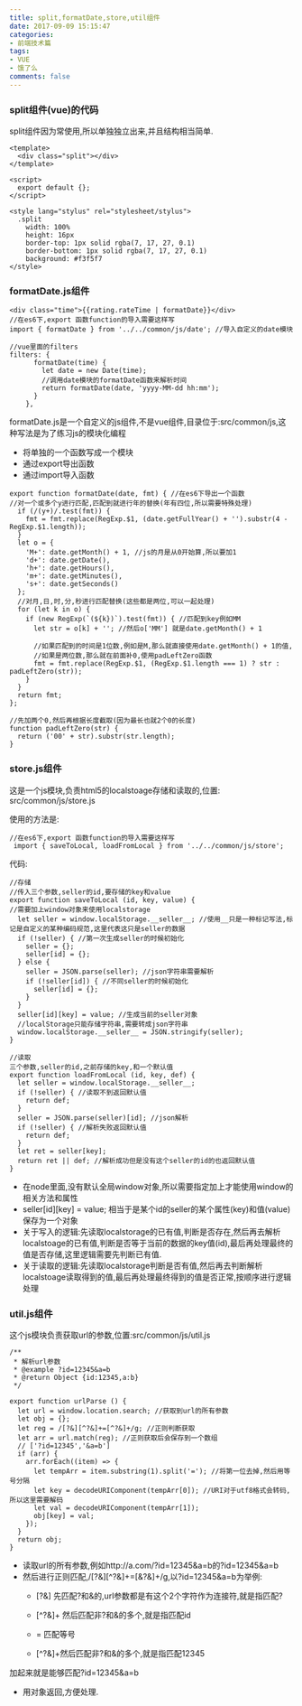 ```yaml
---
title: split,formatDate,store,util组件
date: 2017-09-09 15:15:47
categories:
- 前端技术篇
tags:
- VUE
- 饿了么
comments: false
---
```


### split组件(vue)的代码
split组件因为常使用,所以单独独立出来,并且结构相当简单.


```
<template>
  <div class="split"></div>
</template>

<script>
  export default {};
</script>

<style lang="stylus" rel="stylesheet/stylus">
  .split
    width: 100%
    height: 16px
    border-top: 1px solid rgba(7, 17, 27, 0.1)
    border-bottom: 1px solid rgba(7, 17, 27, 0.1)
    background: #f3f5f7
</style>
```

### formatDate.js组件
<!--vue过滤器使用-->

```
<div class="time">{{rating.rateTime | formatDate}}</div>
//在es6下,export 函数function的导入需要这样写
import { formatDate } from '../../common/js/date'; //导入自定义的date模块

//vue里面的filters
filters: {
      formatDate(time) {
        let date = new Date(time);
        //调用date模块的formatDate函数来解析时间
        return formatDate(date, 'yyyy-MM-dd hh:mm');
      }
    },
```

formatDate.js是一个自定义的js组件,不是vue组件,目录位于:src/common/js,这种写法是为了练习js的模块化编程

- 将单独的一个函数写成一个模块
- 通过export导出函数
- 通过import导入函数


```
export function formatDate(date, fmt) { //在es6下导出一个函数
//对一个或多个y进行匹配,匹配到就进行年的替换(年有四位,所以需要特殊处理)
  if (/(y+)/.test(fmt)) {
    fmt = fmt.replace(RegExp.$1, (date.getFullYear() + '').substr(4 - RegExp.$1.length));
  }
  let o = {
    'M+': date.getMonth() + 1, //js的月是从0开始算,所以要加1
    'd+': date.getDate(),
    'h+': date.getHours(),
    'm+': date.getMinutes(),
    's+': date.getSeconds()
  };
  //对月,日,时,分,秒进行匹配替换(这些都是两位,可以一起处理)
  for (let k in o) {
    if (new RegExp(`(${k})`).test(fmt)) { //匹配到key例如MM
      let str = o[k] + ''; //然后o['MM'] 就是date.getMonth() + 1

      //如果匹配到的时间是1位数,例如是M,那么就直接使用date.getMonth() + 1的值,
      //如果是两位数,那么就在前面补0,使用padLeftZero函数
      fmt = fmt.replace(RegExp.$1, (RegExp.$1.length === 1) ? str : padLeftZero(str)); 
    }
  }
  return fmt;
};

//先加两个0,然后再根据长度截取(因为最长也就2个0的长度)
function padLeftZero(str) {
  return ('00' + str).substr(str.length);
}
```

### store.js组件
这是一个js模块,负责html5的localstoage存储和读取的,位置: src/common/js/store.js

使用的方法是:


```
//在es6下,export 函数function的导入需要这样写
 import { saveToLocal, loadFromLocal } from '../../common/js/store';
```

代码:


```
//存储
//传入三个参数,seller的id,要存储的key和value
export function saveToLocal (id, key, value) {
//需要加上window对象来使用localstorage
  let seller = window.localStorage.__seller__; //使用__只是一种标记写法,标记是自定义的某种编码规范,这里代表这只是seller的数据
  if (!seller) { //第一次生成seller的时候初始化
    seller = {}; 
    seller[id] = {};
  } else {
    seller = JSON.parse(seller); //json字符串需要解析
    if (!seller[id]) { //不同seller的时候初始化
      seller[id] = {};
    }
  }
  seller[id][key] = value; //生成当前的seller对象
  //localStorage只能存储字符串,需要转成json字符串
  window.localStorage.__seller__ = JSON.stringify(seller);
}

//读取
三个参数,seller的id,之前存储的key,和一个默认值
export function loadFromLocal (id, key, def) {
  let seller = window.localStorage.__seller__;
  if (!seller) { //读取不到返回默认值
    return def; 
  }
  seller = JSON.parse(seller)[id]; //json解析
  if (!seller) { //解析失败返回默认值
    return def;
  }
  let ret = seller[key]; 
  return ret || def; //解析成功但是没有这个seller的id的也返回默认值
}
```

- 在node里面,没有默认全局window对象,所以需要指定加上才能使用window的相关方法和属性
- seller[id][key] = value; 相当于是某个id的seller的某个属性(key)和值(value)保存为一个对象
- 关于写入的逻辑:先读取localstorage的已有值,判断是否存在,然后再去解析localstoage的已有值,判断是否等于当前的数据的key值(id),最后再处理最终的值是否存储,这里逻辑需要先判断已有值.
- 关于读取的逻辑:先读取localstorage判断是否有值,然后再去判断解析localstoage读取得到的值,最后再处理最终得到的值是否正常,按顺序进行逻辑处理
### util.js组件
这个js模块负责获取url的参数,位置:src/common/js/util.js


```
/**
 * 解析url参数
 * @example ?id=12345&a=b
 * @return Object {id:12345,a:b}
 */

export function urlParse () {
  let url = window.location.search; //获取到url的所有参数
  let obj = {};
  let reg = /[?&][^?&]+=[^?&]+/g; //正则判断获取
  let arr = url.match(reg); //正则获取后会保存到一个数组
  // ['?id=12345','&a=b']
  if (arr) {
    arr.forEach((item) => {
      let tempArr = item.substring(1).split('='); //将第一位去掉,然后用等号分隔
      let key = decodeURIComponent(tempArr[0]); //URI对于utf8格式会转码,所以这里需要解码
      let val = decodeURIComponent(tempArr[1]);
      obj[key] = val;
    });
  }
  return obj;
}
```

- 读取url的所有参数,例如http://a.com/?id=12345&a=b的?id=12345&a=b
- 然后进行正则匹配,/[?&][^?&]+=[&?&]+/g,以?id=12345&a=b为举例:
    - [?&] 先匹配?和&的,url参数都是有这个2个字符作为连接符,就是指匹配?
    - [^?&]+ 然后匹配非?和&的多个,就是指匹配id
    
    - = 匹配等号
    - [^?&]+然后匹配非?和&的多个,就是指匹配12345

加起来就是能够匹配?id=12345&a=b
- 用对象返回,方便处理.
